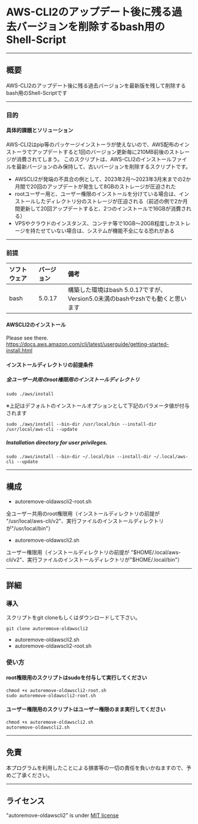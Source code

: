 # AWS-CLI2のアップデート後に残る過去バージョンを削除するbash用のShell-Script

----

## 概要

AWS-CLI2のアップデート後に残る過去バージョンを最新版を残して削除するbash用のShell-Scriptです


----

### 目的

#### 具体的課題とソリューション


AWS-CLI2はpip等のパッケージインストーラが使えないので、AWS配布のインストーラでアップデートすると1回のバージョン更新毎に210MB前後のストレージが消費されてしまう。
このスクリプトは、AWS-CLI2のインストールファイルを最新バージョンのみ保持して、古いバージョンを削除するスクリプトです。

- AWSCLI2が発端の不具合の例として、2023年2月～2023年3月末までの2か月間で20回のアップデートが発生して8GBのストレージが圧迫された
- rootユーザー用と、ユーザー権限のインストールを分けている場合は、インストールしたディレクトリ分のストレージが圧迫される（前述の例で2か月間更新して20回アップデートすると、2つのインストールで16GBが消費される）
- VPSやクラウドのインスタンス、コンテナ等で10GB～20GB程度しかストレージを持たせていない場合は、システムが機能不全になる恐れがある


----

### 前提

| ソフトウェア | バージョン | 備考 |
| :----------- | :--------- | :--- |
| bash| 5.0.17|構築した環境はbash 5.0.17ですが、Version5.0未満のbashやzshでも動くと思います|



#### AWSCLI2のインストール

Please see there.
https://docs.aws.amazon.com/cli/latest/userguide/getting-started-install.html


#### インストールディレクトリの前提条件


##### 全ユーザー共用のroot権限用のインストールディレクトリ

~~~~
sudo ./aws/install
~~~~

※上記はデフォルトのインストールオプションとして下記のパラメータ値が付与されます

~~~~
sudo ./aws/install --bin-dir /usr/local/bin --install-dir /usr/local/aws-cli --update
~~~~


##### Installation directory for user privileges.

~~~~
sudo ./aws/install --bin-dir ~/.local/bin --install-dir ~/.local/aws-cli --update
~~~~

----

## 構成

- autoremove-oldawscli2-root.sh

全ユーザー共用のroot権限用（インストールディレクトリの前提が "/usr/local/aws-cli/v2"、実行ファイルのインストールディレクトリが"/usr/local/bin"）


- autoremove-oldawscli2.sh

ユーザー権限用（インストールディレクトリの前提が "$HOME/.local/aws-cli/v2"、実行ファイルのインストールディレクトリが"$HOME/.local/bin"）



----

## 詳細

### 導入

スクリプトをgit cloneもしくはダウンロードして下さい。

~~~~
git clone autoremove-oldawscli2
~~~~

- autoremove-oldawscli2.sh
- autoremove-oldawscli2-root.sh


### 使い方

#### root権限用のスクリプトはsudoを付与して実行してください

~~~~
chmod +x autoremove-oldawscli2-root.sh
sudo autoremove-oldawscli2-root.sh
~~~~

#### ユーザー権限用のスクリプトはユーザー権限のまま実行してください

~~~~
chmod +x autoremove-oldawscli2.sh
autoremove-oldawscli2.sh
~~~~

----

## 免責

本プログラムを利用したことによる損害等の一切の責任を負いかねますので、予めご了承ください。

----

## ライセンス

"autoremove-oldawscli2" is under [MIT license](https://en.wikipedia.org/wiki/MIT_License)



